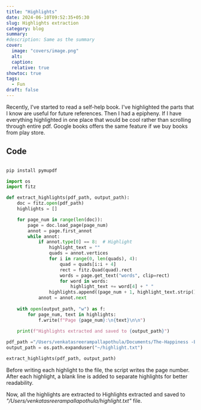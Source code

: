 ```yaml
---
title: "Highlights"
date: 2024-06-10T09:52:35+05:30
slug: Highlights extraction
category: blog
summary:
#description: Same as the summary
cover:
  image: "covers/image.png"
  alt:
  caption:
  relative: true
showtoc: true
tags:
  - Fun
draft: false
---
```

Recently, I've started to read a self-help book. I've highlighted the parts that I know are useful for future references. Then I had a epipheny. If I have everything highlighted in one place that would be cool rather than scrolling through entire pdf. Google books offers the same feature if we buy books from play store. 
## Code
```python

pip install pymupdf

import os
import fitz

def extract_highlights(pdf_path, output_path):
    doc = fitz.open(pdf_path)
    highlights = []

    for page_num in range(len(doc)):
        page = doc.load_page(page_num)
        annot = page.first_annot
        while annot:
            if annot.type[0] == 8:  # Highlight
                highlight_text = ""
                quads = annot.vertices
                for i in range(0, len(quads), 4):
                    quad = quads[i:i + 4]
                    rect = fitz.Quad(quad).rect
                    words = page.get_text("words", clip=rect)
                    for word in words:
                        highlight_text += word[4] + " "
                highlights.append((page_num + 1, highlight_text.strip()))
            annot = annot.next
    
    with open(output_path, "w") as f:
        for page_num, text in highlights:
            f.write(f"Page {page_num}:\n{text}\n\n")
    
    print(f"Highlights extracted and saved to {output_path}")

pdf_path ="/Users/venkatasreerampallapothula/Documents/The-Happiness -Equation.pdf" 
output_path = os.path.expanduser("~/highlight.txt")

extract_highlights(pdf_path, output_path)
```


Before writing each highlight to the file, the script writes the page number.
After each highlight, a blank line is added to separate highlights for better readability. 

Now, all the highlights are extracted to Highlights extracted and saved to *"/Users/venkatasreerampallapothula/highlight.txt"* file.